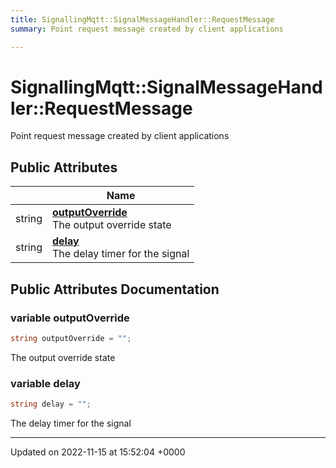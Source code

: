 ```yaml
---
title: SignallingMqtt::SignalMessageHandler::RequestMessage
summary: Point request message created by client applications 

---
```


# SignallingMqtt::SignalMessageHandler::RequestMessage



Point request message created by client applications 

## Public Attributes

|                | Name           |
| -------------- | -------------- |
| string | **[outputOverride](/SignallingSystem-doc/vb/Classes/classSignallingMqtt_1_1SignalMessageHandler_1_1RequestMessage/#variable-outputoverride)** <br>The output override state  |
| string | **[delay](/SignallingSystem-doc/vb/Classes/classSignallingMqtt_1_1SignalMessageHandler_1_1RequestMessage/#variable-delay)** <br>The delay timer for the signal  |

## Public Attributes Documentation

### variable outputOverride

```csharp
string outputOverride = "";
```

The output override state 

### variable delay

```csharp
string delay = "";
```

The delay timer for the signal 

-------------------------------

Updated on 2022-11-15 at 15:52:04 +0000